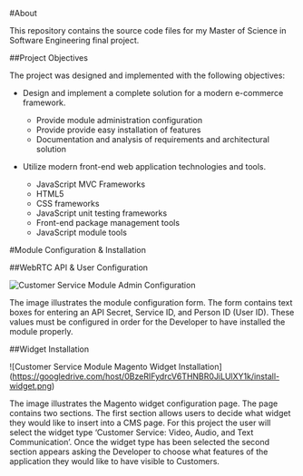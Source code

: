 #About

This repository contains the source code files for my Master of Science in Software Engineering final project.

##Project Objectives

The project was designed and implemented with the following objectives:

* Design and implement a complete solution for a modern e-commerce framework.

    * Provide module administration configuration
    * Provide provide easy installation of features
    * Documentation and analysis of requirements and architectural solution

* Utilize modern front-end web application technologies and tools.

    * JavaScript MVC Frameworks
    * HTML5
    * CSS frameworks
    * JavaScript unit testing frameworks
    * Front-end package management tools
    * JavaScript module tools


#Module Configuration & Installation

##WebRTC API & User Configuration

![Customer Service Module Admin Configuration](https://googledrive.com/host/0BzeRIFydrcV6THNBR0JiLUlXY1k/module-config.png)

The image illustrates the module configuration form. The form contains text boxes for entering an API Secret, Service ID, and Person ID (User ID). These values must be configured in order for the Developer to have installed the module properly.

##Widget Installation

![Customer Service Module Magento Widget Installation] (https://googledrive.com/host/0BzeRIFydrcV6THNBR0JiLUlXY1k/install-widget.png)

The image illustrates the Magento widget configuration page. The page contains two sections. The first section allows users to decide what widget they would like to insert into a CMS page. For this project the user will select the widget type ‘Customer Service: Video, Audio, and Text Communication’. Once the widget type has been selected the second section appears asking the Developer to choose what features of the application they would like to have visible to Customers.